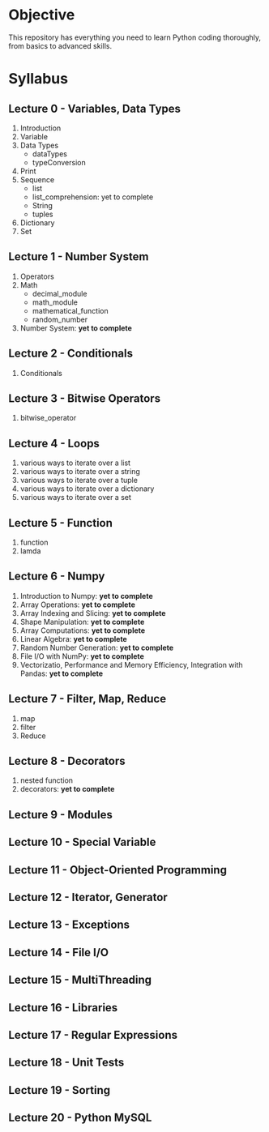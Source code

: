 # Objective

This repository has everything you need to learn Python coding thoroughly, from basics to advanced skills.

# Syllabus

## Lecture 0 - Variables, Data Types
1. Introduction
2. Variable
3. Data Types
    - dataTypes
    - typeConversion
4. Print
5. Sequence
    - list
    - list_comprehension: yet to complete
    - String
    - tuples
6. Dictionary
7. Set

## Lecture 1 - Number System
1. Operators
2. Math
    - decimal_module
    - math_module
    - mathematical_function
    - random_number
3. Number System: **yet to complete**

## Lecture 2 - Conditionals
1. Conditionals

## Lecture 3 - Bitwise Operators
1. bitwise_operator

## Lecture 4 - Loops
1. various ways to iterate over a list
2. various ways to iterate over a string
3. various ways to iterate over a tuple
4. various ways to iterate over a dictionary
5. various ways to iterate over a set

## Lecture 5 - Function
1. function
2. lamda

## Lecture 6 - Numpy
1. Introduction to Numpy:  **yet to complete**
2. Array Operations:  **yet to complete**
3. Array Indexing and Slicing:  **yet to complete**
4. Shape Manipulation:  **yet to complete**
5. Array Computations:  **yet to complete**
6. Linear Algebra:  **yet to complete**
7. Random Number Generation:  **yet to complete**
8. File I/O with NumPy:  **yet to complete**
9. Vectorizatio, Performance and Memory Efficiency, Integration with Pandas:  **yet to complete**

## Lecture 7 - Filter, Map, Reduce
1. map
2. filter
3. Reduce

## Lecture 8 - Decorators
1. nested function
2. decorators:  **yet to complete**

## Lecture 9 - Modules

## Lecture 10 - Special Variable

## Lecture 11 - Object-Oriented Programming

## Lecture 12 - Iterator, Generator

## Lecture 13 - Exceptions

## Lecture 14 - File I/O

## Lecture 15 - MultiThreading

## Lecture 16 - Libraries

## Lecture 17 - Regular Expressions

## Lecture 18 - Unit Tests

## Lecture 19 - Sorting

## Lecture 20 - Python MySQL

